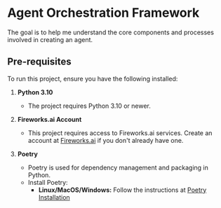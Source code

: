 # Agent Orchestration Framework

The goal is to help me understand the core components and processes involved in creating an agent.

## Pre-requisites
To run this project, ensure you have the following installed:

1. **Python 3.10**
   - The project requires Python 3.10 or newer.

2. **Fireworks.ai Account**
   - This project requires access to Fireworks.ai services. Create an account at [Fireworks.ai](https://fireworks.ai) if you don't already have one.

3. **Poetry**
   - Poetry is used for dependency management and packaging in Python.
   - Install Poetry:
     - **Linux/MacOS/Windows:** Follow the instructions at [Poetry Installation](https://python-poetry.org/docs/#installation)
